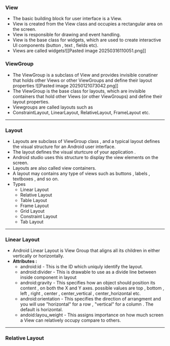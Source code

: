 ### **View** 
- The basic building block for user interface is a View.
- View is created from the View class and occupies a rectangular area on the screen.
- View is responsible for drawing and event handling.
-  View is the base class for widgets, which are used to create interactive UI components (button , text , fields etc).
- Views are called widgets![[Pasted image 20250316110051.png]]

### **ViewGroup**
- The ViewGroup is a subclass of View and provides invisible conatiner that holds other Views or other ViewGroups and define their layout properties
![[Pasted image 20250121073042.png]]
- The ViewGroup is the base class for layouts, which are invisible containers that hold other Views (or other ViewGroups) and define their layout properties.
- Viewgroups are called layouts such as
- ConstraintLayout, LinearLayout, RelativeLayout, FrameLayout etc.

---
### **Layout**
- Layouts are subclass of ViewGroup class , and a typical layout defines the visual structure for an Android user interface.
- The layout defines the visual sturtcure of your application .
- Android studio uses this structure to display the view elements on the screen.
- Layouts are also called view containers.
- A layout may contains any type of views such as buttons , labels , textboxes , and so on.
- Types
	- Linear Layout
	- Relative Layout
	- Table Layout
	- Frame Layout
	- Grid Layout 
	- Constraint Layout
	- Tab Layout
---
### **Linear Layout**
- Android Linear Layout is View Group that aligns all its children in either vertically or horizontally.
- **Attributes :**
	- android:id - This is the ID which uniquly  identify the layout.
	- android:divider - This is drawable to use as a divide line between inside component in layout
	- android:gravity - This specifies how an object should position its content , on both the X and Y axes. possible values are top , bottom , left  , right , center , center_vertical , center_horizontal etc.
	- android:orientation - This specifies the direction of arrangment and you will use "horizontal" for a row , "vertical" for a column . The default is horizontal.
	- andoid:layou_weight - This assigns importance on how much screen a View can relatively occupy compare to others.
---
### **Relative Layout**